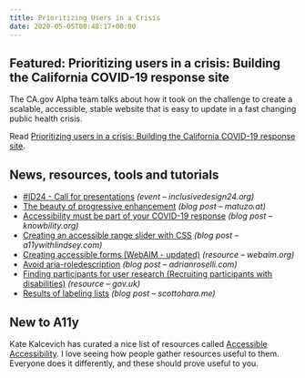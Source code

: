 ```yaml
---
title: Prioritizing Users in a Crisis
date: 2020-05-05T00:48:17+00:00
---
```


## Featured: Prioritizing users in a crisis: Building the California COVID-19 response site

The CA.gov Alpha team talks about how it took on the challenge to create a scalable, accessible, stable website that is easy to update in a fast changing public health crisis.

Read [Prioritizing users in a crisis: Building the California COVID-19 response site](https://news.alpha.ca.gov/prioritizing-users-in-a-crisis-building-covid19-ca-gov/).

## News, resources, tools and tutorials

- [#ID24 - Call for presentations](https://inclusivedesign24.org/2020/) *(event – inclusivedesign24.org)*
- [The beauty of progressive enhancement](https://www.matuzo.at/blog/beauty-of-progressive-enhancement/) *(blog post – matuzo.at)*
- [Accessibility must be part of your COVID-19 response](https://knowbility.org/blog/2020/accessibility-in-your-covid-response/) *(blog post – knowbility.org)*
- [Creating an accessible range slider with CSS](https://www.a11ywithlindsey.com/blog/creating-accessible-range-slider-css) *(blog post – a11ywithlindsey.com)*
- [Creating accessible forms (WebAIM - updated)](https://webaim.org/techniques/forms/) *(resource – webaim.org)*
- [Avoid aria-roledescription](https://adrianroselli.com/2020/04/avoid-aria-roledescription.html) *(blog post – adrianroselli.com)*
- [Finding participants for user research (Recruiting participants with disabilities)](https://www.gov.uk/service-manual/user-research/find-user-research-participants#recruiting-participants-with-disabilities) *(resource – gov.uk)*
- [Results of labeling lists](https://www.scottohara.me//note/2020/05/02/labelled-lists.html) *(blog post – scottohara.me)*

## New to A11y

Kate Kalcevich has curated a nice list of resources called [Accessible Accessibility](https://github.com/katekalcevich/accessible-accessibility). I love seeing how people gather resources useful to them. Everyone does it differently, and these should prove useful to you.
